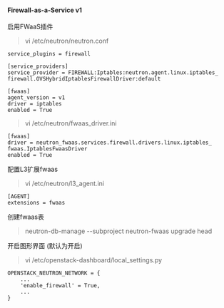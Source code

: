 #### Firewall-as-a-Service v1

启用FWaaS插件

> vi /etc/neutron/neutron.conf
```
service_plugins = firewall

[service_providers]
service_provider = FIREWALL:Iptables:neutron.agent.linux.iptables_
firewall.OVSHybridIptablesFirewallDriver:default

[fwaas]
agent_version = v1
driver = iptables
enabled = True
```

> vi /etc/neutron/fwaas_driver.ini
```
[fwaas]
driver = neutron_fwaas.services.firewall.drivers.linux.iptables_
fwaas.IptablesFwaasDriver
enabled = True
```

配置L3扩展fwaas

> vi /etc/neutron/l3_agent.ini
```
[AGENT]
extensions = fwaas
```

创建fwaas表

> neutron-db-manage --subproject neutron-fwaas upgrade head


开启图形界面 (默认为开启)

> vi /etc/openstack-dashboard/local_settings.py
```
OPENSTACK_NEUTRON_NETWORK = {
    ...
    'enable_firewall' = True,
    ...
}
```
